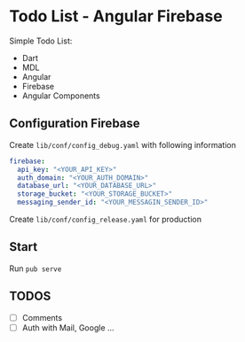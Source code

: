 # Todo List - Angular Firebase

Simple Todo List:
 - Dart
 - MDL
 - Angular
 - Firebase
 - Angular Components


## Configuration Firebase

Create `lib/conf/config_debug.yaml` with following information

```yaml
firebase:
  api_key: "<YOUR_API_KEY>"
  auth_domain: "<YOUR_AUTH_DOMAIN>"
  database_url: "<YOUR_DATABASE_URL>"
  storage_bucket: "<YOUR_STORAGE_BUCKET>"
  messaging_sender_id: "<YOUR_MESSAGIN_SENDER_ID>"
```

Create `lib/conf/config_release.yaml` for production

## Start

Run `pub serve`

## TODOS

- [ ] Comments
- [ ] Auth with Mail, Google ...